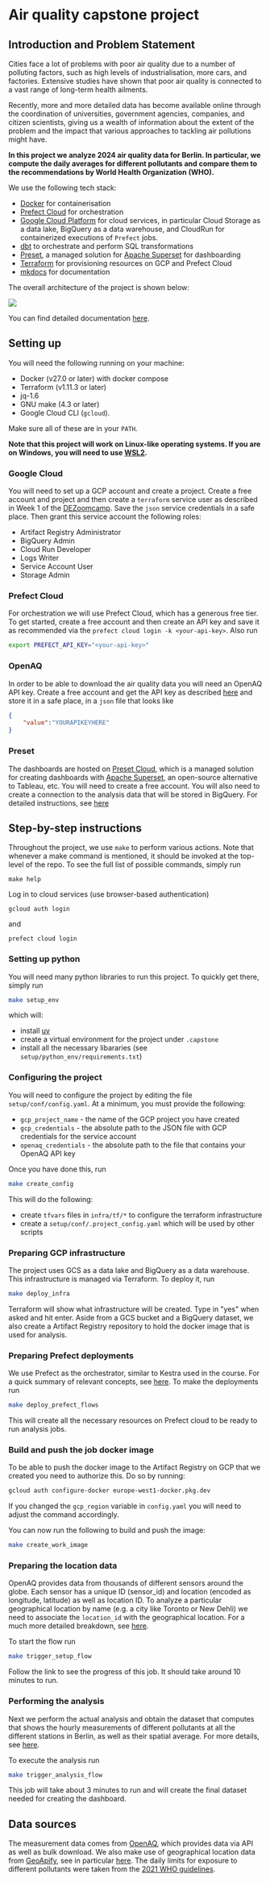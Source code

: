 
# Air quality capstone project

## Introduction and Problem Statement

Cities face a lot of problems with poor air quality due to a number of polluting factors, such as high levels of industrialisation, more cars, and factories. Extensive studies have shown that poor air quality is connected to a vast range of long-term health ailments.

Recently, more and more detailed data has become available online through the coordination of universities, government agencies, companies, and citizen scientists, giving us a wealth of information about the extent of the problem and the impact that various approaches to tackling air pollutions might have.

**In this project we analyze 2024 air quality data for Berlin. In particular, we compute the daily averages for different pollutants and compare them to the recommendations by World Health Organization (WHO).**

We use the following tech stack:

- [Docker](https://www.docker.com/) for containerisation
- [Prefect Cloud](https://www.prefect.io/) for orchestration
- [Google Cloud Platform](https://cloud.google.com/) for cloud services, in particular Cloud Storage as a data lake, BigQuery as a data warehouse, and CloudRun for containerized executions of `Prefect` jobs.
- [dbt](https://www.getdbt.com/) to orchestrate and perform SQL transformations
- [Preset](https://preset.io/), a managed solution for [Apache Superset](https://superset.apache.org/) for dashboarding
- [Terraform](https://www.terraform.io/) for provisioning resources on GCP and Prefect Cloud
- [mkdocs](https://www.mkdocs.org/) for documentation

The overall architecture of the project is shown below:

![](./images/architecture.svg)



You can find detailed documentation [here](https://sergeiossokine.github.io/airquality_capstone/).

## Setting up

You will need the following running on your machine:

- Docker (v27.0 or later) with docker compose
- Terraform (v1.11.3 or later)
- jq-1.6
- GNU make (4.3 or later)
- Google Cloud CLI (`gcloud`).

Make sure all of these are in your `PATH`.

**Note that this project will work on Linux-like operating systems. If you are on Windows, you will need to use [WSL2](https://learn.microsoft.com/en-us/windows/wsl/install).**

### Google Cloud

You will need to set up a GCP account and create a project. Create a free account and project and then create a `terraform` service user as described in Week 1 of the [DEZoomcamp](https://github.com/DataTalksClub/data-engineering-zoomcamp/tree/main/01-docker-terraform#movie_camera-introduction-terraform-concepts-and-overview-a-primer). Save the `json` service credentials in a safe place. Then grant this service account the following roles:

- Artifact Registry Administrator
- BigQuery Admin
- Cloud Run Developer
- Logs Writer
- Service Account User
- Storage Admin

### Prefect Cloud

For orchestration we will use Prefect Cloud, which has a generous free tier. To get started, create a free account and then create an API key and save it as recommended via the `prefect cloud login -k <your-api-key>`. Also run

```bash
export PREFECT_API_KEY="<your-api-key>"
```

### OpenAQ

In order to be able to download the air quality data you will need an OpenAQ API key. Create a free account and get the API key as described [here](https://docs.openaq.org/using-the-api/api-key) and store it in a safe place, in a `json` file that looks like

```json
{
    "value":"YOURAPIKEYHERE"
}
```

### Preset

The dashboards are hosted on [Preset Cloud](https://preset.io/), which is a managed solution for creating dashboards with [Apache Superset](https://superset.apache.org/), an open-source alternative to Tableau, etc. You will need to create a free account. You will also need to create a connection to the analysis data that will be stored in BigQuery. For detailed instructions, see [here](https://docs.preset.io/docs/big-query-database)

## Step-by-step instructions

Throughout the project,  we use `make` to perform various actions. Note that whenever a make command is mentioned, it should be invoked at the top-level of the repo. To see the full list of possible commands, simply run

```
make help
```

Log in to cloud services (use browser-based authentication)

```
gcloud auth login
```

and

```
prefect cloud login
```

### Setting up python

You will need many python libraries to run this project. To quickly get there, simply run

```bash
make setup_env
```

which will:

- install [uv](https://github.com/astral-sh/uv)
- create a virtual environment for the project under `.capstone`
- install all the necessary libararies (see `setup/python_env/requirements.txt`)

### Configuring the project

You will need to configure the project by editing the file `setup/conf/config.yaml`. At a minimum, you must provide the following:

- `gcp_project_name` - the name of the GCP project you have created
- `gcp_credentials` - the absolute path to the JSON file with GCP credentials for the service account
- `openaq_credentials` - the absolute path to the file that contains your OpenAQ API key

Once you have done this, run

```bash
make create_config
```

This will do the following:

- create `tfvars` files in `infra/tf/*` to configure the terraform infrastructure
- create a `setup/conf/.project_config.yaml` which will be used by other scripts

### Preparing GCP infrastructure

The project uses GCS as a data lake and BigQuery as a data warehouse. This infrastructure is managed via Terraform. To deploy it,
run

```bash
make deploy_infra
```

Terraform will show what infrastructure will be created. Type in "yes" when asked and hit enter.
Aside from a GCS bucket and a BigQuery dataset, we also create a Artifact Registry repository to hold the docker image that is used for analysis.

### Preparing Prefect deployments

We use Prefect as the orchestrator, similar to Kestra used in the course. For a quick summary of relevant concepts, see [here](prefect.md).
To make the deployments run

```bash
make deploy_prefect_flows
```

This will create all the necessary resources on Prefect cloud to be ready to run analysis jobs.

### Build and push the job docker image

To be able to push the docker image to the Artifact Registry on GCP that we created you need to authorize this. Do so by running:

```bash
gcloud auth configure-docker europe-west1-docker.pkg.dev
```

If you changed the `gcp_region` variable in `config.yaml` you will need to adjust the command accordingly.

You can now run the following to build and push the image:
```bash
make create_work_image
```

### Preparing the location data

OpenAQ provides data from thousands of different sensors around the globe. Each sensor has a unique ID (sensor_id) and location (encoded as longitude, latitude) as well as location ID. To analyze a particular geographical location by name (e.g. a city like Toronto or New Dehli) we need to associate the `location_id` with the geographical location. For a much more detailed breakdown, see [here](location_data_deployment.md).

To start the flow run
```bash
make trigger_setup_flow
```

Follow the link to see the progress of this job. It should take around 10 minutes to run.

### Performing the analysis

Next we perform the actual analysis and obtain the dataset that computes that shows the hourly measurements of different pollutants at all the different stations in Berlin, as well as their spatial average. For more details, see [here]().

To execute the analysis run
```bash
make trigger_analysis_flow
```

This job will take about 3 minutes to run and will create the final dataset needed for creating the dashboard.

## Data sources

The measurement data comes from [OpenAQ](https://openaq.org/), which provides data via API as well as bulk download. We also make use of geographical location data from [GeoApify](https://www.geoapify.com/), see in particular [here](https://www.geoapify.com/download-all-the-cities-towns-villages/). The daily limits for exposure to different pollutants were taken from the [2021 WHO guidelines](https://www.who.int/news-room/feature-stories/detail/what-are-the-who-air-quality-guidelines).
